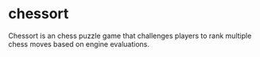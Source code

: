 # chessort
Chessort is an chess puzzle game that challenges players to rank multiple chess moves based on engine evaluations.
